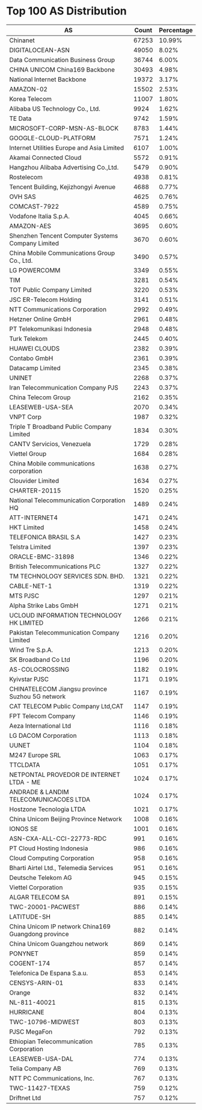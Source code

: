 # Top 100 AS Distribution
| AS | Count | Percentage |
|----|----|----|
| Chinanet | 67253 | 10.99% |
| DIGITALOCEAN-ASN | 49050 | 8.02% |
| Data Communication Business Group | 36744 | 6.00% |
| CHINA UNICOM China169 Backbone | 30493 | 4.98% |
| National Internet Backbone | 19372 | 3.17% |
| AMAZON-02 | 15502 | 2.53% |
| Korea Telecom | 11007 | 1.80% |
| Alibaba US Technology Co., Ltd. | 9924 | 1.62% |
| TE Data | 9742 | 1.59% |
| MICROSOFT-CORP-MSN-AS-BLOCK | 8783 | 1.44% |
| GOOGLE-CLOUD-PLATFORM | 7571 | 1.24% |
| Internet Utilities Europe and Asia Limited | 6107 | 1.00% |
| Akamai Connected Cloud | 5572 | 0.91% |
| Hangzhou Alibaba Advertising Co.,Ltd. | 5479 | 0.90% |
| Rostelecom | 4938 | 0.81% |
| Tencent Building, Kejizhongyi Avenue | 4688 | 0.77% |
| OVH SAS | 4625 | 0.76% |
| COMCAST-7922 | 4589 | 0.75% |
| Vodafone Italia S.p.A. | 4045 | 0.66% |
| AMAZON-AES | 3695 | 0.60% |
| Shenzhen Tencent Computer Systems Company Limited | 3670 | 0.60% |
| China Mobile Communications Group Co., Ltd. | 3490 | 0.57% |
| LG POWERCOMM | 3349 | 0.55% |
| TIM | 3281 | 0.54% |
| TOT Public Company Limited | 3220 | 0.53% |
| JSC ER-Telecom Holding | 3141 | 0.51% |
| NTT Communications Corporation | 2992 | 0.49% |
| Hetzner Online GmbH | 2961 | 0.48% |
| PT Telekomunikasi Indonesia | 2948 | 0.48% |
| Turk Telekom | 2445 | 0.40% |
| HUAWEI CLOUDS | 2382 | 0.39% |
| Contabo GmbH | 2361 | 0.39% |
| Datacamp Limited | 2345 | 0.38% |
| UNINET | 2268 | 0.37% |
| Iran Telecommunication Company PJS | 2243 | 0.37% |
| China Telecom Group | 2162 | 0.35% |
| LEASEWEB-USA-SEA | 2070 | 0.34% |
| VNPT Corp | 1987 | 0.32% |
| Triple T Broadband Public Company Limited | 1834 | 0.30% |
| CANTV Servicios, Venezuela | 1729 | 0.28% |
| Viettel Group | 1684 | 0.28% |
| China Mobile communications corporation | 1638 | 0.27% |
| Clouvider Limited | 1634 | 0.27% |
| CHARTER-20115 | 1520 | 0.25% |
| National Telecommunication Corporation HQ | 1489 | 0.24% |
| ATT-INTERNET4 | 1471 | 0.24% |
| HKT Limited | 1458 | 0.24% |
| TELEFONICA BRASIL S.A | 1427 | 0.23% |
| Telstra Limited | 1397 | 0.23% |
| ORACLE-BMC-31898 | 1346 | 0.22% |
| British Telecommunications PLC | 1327 | 0.22% |
| TM TECHNOLOGY SERVICES SDN. BHD. | 1321 | 0.22% |
| CABLE-NET-1 | 1319 | 0.22% |
| MTS PJSC | 1297 | 0.21% |
| Alpha Strike Labs GmbH | 1271 | 0.21% |
| UCLOUD INFORMATION TECHNOLOGY HK LIMITED | 1266 | 0.21% |
| Pakistan Telecommunication Company Limited | 1216 | 0.20% |
| Wind Tre S.p.A. | 1213 | 0.20% |
| SK Broadband Co Ltd | 1196 | 0.20% |
| AS-COLOCROSSING | 1182 | 0.19% |
| Kyivstar PJSC | 1171 | 0.19% |
| CHINATELECOM Jiangsu province Suzhou 5G network | 1167 | 0.19% |
| CAT TELECOM Public Company Ltd,CAT | 1147 | 0.19% |
| FPT Telecom Company | 1146 | 0.19% |
| Aeza International Ltd | 1116 | 0.18% |
| LG DACOM Corporation | 1113 | 0.18% |
| UUNET | 1104 | 0.18% |
| M247 Europe SRL | 1063 | 0.17% |
| TTCLDATA | 1051 | 0.17% |
| NETPONTAL PROVEDOR DE INTERNET LTDA - ME | 1024 | 0.17% |
| ANDRADE & LANDIM TELECOMUNICACOES LTDA | 1024 | 0.17% |
| Hostzone Tecnologia LTDA | 1021 | 0.17% |
| China Unicom Beijing Province Network | 1008 | 0.16% |
| IONOS SE | 1001 | 0.16% |
| ASN-CXA-ALL-CCI-22773-RDC | 991 | 0.16% |
| PT Cloud Hosting Indonesia | 986 | 0.16% |
| Cloud Computing Corporation | 958 | 0.16% |
| Bharti Airtel Ltd., Telemedia Services | 951 | 0.16% |
| Deutsche Telekom AG | 945 | 0.15% |
| Viettel Corporation | 935 | 0.15% |
| ALGAR TELECOM SA | 891 | 0.15% |
| TWC-20001-PACWEST | 886 | 0.14% |
| LATITUDE-SH | 885 | 0.14% |
| China Unicom IP network China169 Guangdong province | 882 | 0.14% |
| China Unicom Guangzhou network | 869 | 0.14% |
| PONYNET | 859 | 0.14% |
| COGENT-174 | 857 | 0.14% |
| Telefonica De Espana S.a.u. | 853 | 0.14% |
| CENSYS-ARIN-01 | 833 | 0.14% |
| Orange | 832 | 0.14% |
| NL-811-40021 | 815 | 0.13% |
| HURRICANE | 804 | 0.13% |
| TWC-10796-MIDWEST | 803 | 0.13% |
| PJSC MegaFon | 792 | 0.13% |
| Ethiopian Telecommunication Corporation | 785 | 0.13% |
| LEASEWEB-USA-DAL | 774 | 0.13% |
| Telia Company AB | 769 | 0.13% |
| NTT PC Communications, Inc. | 767 | 0.13% |
| TWC-11427-TEXAS | 759 | 0.12% |
| Driftnet Ltd | 757 | 0.12% |
